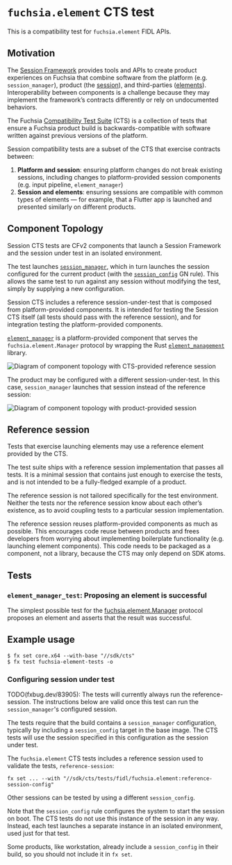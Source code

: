 # `fuchsia.element` CTS test

This is a compatibility test for `fuchsia.element` FIDL APIs.

## Motivation

The [Session Framework][doc-sfw-intro] provides tools and APIs to create product
experiences on Fuchsia that combine software from the platform (e.g.
`session_manager`), product (the [session][glossary-session]), and third-parties
([elements][glossary-element]).  Interoperability between components is
a challenge because they may implement the framework’s contracts differently or
rely on undocumented behaviors.

The Fuchsia [Compatibility Test Suite][doc-cts-rfc] (CTS) is a collection of
tests that ensure a Fuchsia product build is backwards-compatible with software
written against previous versions of the platform.

Session compatibility tests are a subset of the CTS that exercise contracts
between:

1. **Platform and session**: ensuring platform changes do not break existing
   sessions, including changes to platform-provided session components (e.g.
   input pipeline, `element_manager`)
2. **Session and elements**: ensuring sessions are compatible with common types
   of elements — for example, that a Flutter app is launched and presented
   similarly on different products.

## Component Topology

Session CTS tests are CFv2 components that launch a Session Framework and the
session under test in an isolated environment.

The test launches [`session_manager`][glossary-session-manager], which in turn
launches the session configured for the current product (with the
[`session_config`][source-session-config] GN rule). This allows the same test to
run against any session without modifying the test, simply by supplying a new
configuration.

Session CTS includes a reference session-under-test that is composed from
platform-provided components. It is intended for testing the Session CTS itself
(all tests should pass with the reference session), and for integration testing
the platform-provided components.

[`element_manager`][source-element-manager] is a platform-provided component
that serves the `fuchsia.element.Manager` protocol by wrapping the Rust
[`element_management`][source-element-management] library.

![Diagram of component topology with CTS-provided reference
session](images/session-cts-topology-1.png)

The product may be configured with a different session-under-test. In this case,
`session_manager` launches that session instead of the reference session:

![Diagram of component topology with product-provided
session](images/session-cts-topology-2.png)

## Reference session

Tests that exercise launching elements may use a reference element provided by
the CTS.

The test suite ships with a reference session implementation that passes all
tests. It is a minimal session that contains just enough to exercise the tests,
and is not intended to be a fully-fledged example of a product.

The reference session is not tailored specifically for the test environment.
Neither the tests nor the reference session know about each other’s existence,
as to avoid coupling tests to a particular session implementation.

The reference session reuses platform-provided components as much as possible.
This encourages code reuse between products and frees developers from worrying
about implementing boilerplate functionality (e.g. launching element
components). This code needs to be packaged as a component, not a library,
because the CTS may only depend on SDK atoms.

## Tests

### `element_manager_test`: Proposing an element is successful

The simplest possible test for the
[fuchsia.element.Manager][source-element-manager-fidl] protocol proposes an
element and asserts that the result was successful.

## Example usage

```
$ fx set core.x64 --with-base "//sdk/cts"
$ fx test fuchsia-element-tests -o
```

### Configuring session under test

TODO(fxbug.dev/83905): The tests will currently always run the reference-session.
The instructions below are valid once this test can run the `session_manager`'s
configured session.

The tests require that the build contains a `session_manager` configuration,
typically by including a `session_config` target in the base image.
The CTS tests will use the session specified in this configuration as
the session under test.

The `fuchsia.element` CTS tests includes a reference session used to validate
the tests, `reference-session`:

```
fx set ... --with "//sdk/cts/tests/fidl/fuchsia.element:reference-session-config"
```

Other sessions can be tested by using a different `session_config`.

Note that the `session_config` rule configures the system to start the session
on boot. The CTS tests do not use this instance of the session in any way.
Instead, each test launches a separate instance in an isolated environment,
used just for that test.

Some products, like workstation, already include a `session_config` in their
build, so you should not include it in `fx set`.

[doc-cts-rfc]: /docs/contribute/governance/rfcs/0015_cts.md
[doc-event-capabilities]: /docs/concepts/components/v2/capabilities/event.md
[doc-sfw-intro]: /docs/concepts/session/introduction.md
[glossary-element]: /docs/glossary.md#element
[glossary-session]: /docs/glossary.md#session
[glossary-session-manager]: /docs/glossary.md#session-manager
[source-element-management]: https://cs.opensource.google/fuchsia/fuchsia/+/main:src/session/lib/element_management
[source-element-manager-fidl]: https://cs.opensource.google/fuchsia/fuchsia/+/main:sdk/fidl/fuchsia.element/element_manager.fidl
[source-element-manager]: https://cs.opensource.google/fuchsia/fuchsia/+/main:src/session/bin/element_manager
[source-session-config]: https://cs.opensource.google/fuchsia/fuchsia/+/main:src/session/build/session_config.gni
